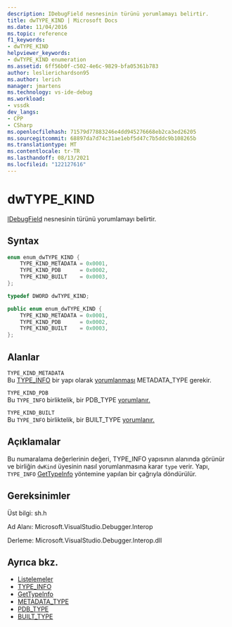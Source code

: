 ```yaml
---
description: IDebugField nesnesinin türünü yorumlamayı belirtir.
title: dwTYPE_KIND | Microsoft Docs
ms.date: 11/04/2016
ms.topic: reference
f1_keywords:
- dwTYPE_KIND
helpviewer_keywords:
- dwTYPE_KIND enumeration
ms.assetid: 6ff56b0f-c502-4e6c-9829-bfa05361b783
author: leslierichardson95
ms.author: lerich
manager: jmartens
ms.technology: vs-ide-debug
ms.workload:
- vssdk
dev_langs:
- CPP
- CSharp
ms.openlocfilehash: 71579d77883246e4dd945276668eb2ca3ed26205
ms.sourcegitcommit: 68897da7d74c31ae1ebf5d47c7b5ddc9b108265b
ms.translationtype: MT
ms.contentlocale: tr-TR
ms.lasthandoff: 08/13/2021
ms.locfileid: "122127616"
---
```

# <a name="dwtype_kind"></a>dwTYPE_KIND
[IDebugField](../../../extensibility/debugger/reference/idebugfield.md) nesnesinin türünü yorumlamayı belirtir.

## <a name="syntax"></a>Syntax

```cpp
enum enum_dwTYPE_KIND {
    TYPE_KIND_METADATA = 0x0001,
    TYPE_KIND_PDB      = 0x0002,
    TYPE_KIND_BUILT    = 0x0003,
};

typedef DWORD dwTYPE_KIND;
```

```csharp
public enum enum_dwTYPE_KIND {
    TYPE_KIND_METADATA = 0x0001,
    TYPE_KIND_PDB      = 0x0002,
    TYPE_KIND_BUILT    = 0x0003,
};
```

## <a name="fields"></a>Alanlar
`TYPE_KIND_METADATA`\
Bu [TYPE_INFO](../../../extensibility/debugger/reference/type-info.md) bir yapı olarak [yorumlanması](../../../extensibility/debugger/reference/metadata-type.md) METADATA_TYPE gerekir.

`TYPE_KIND_PDB`\
Bu `TYPE_INFO` birliktelik, bir PDB_TYPE [yorumlanır.](../../../extensibility/debugger/reference/pdb-type.md)

`TYPE_KIND_BUILT`\
Bu `TYPE_INFO` birliktelik, bir BUILT_TYPE [yorumlanır.](../../../extensibility/debugger/reference/built-type.md)

## <a name="remarks"></a>Açıklamalar
Bu numaralama değerlerinin değeri, TYPE_INFO yapısının alanında görünür ve birliğin `dwKind` üyesinin nasıl [](../../../extensibility/debugger/reference/type-info.md) yorumlanmasına karar `type` verir. Yapı, `TYPE_INFO` [GetTypeInfo](../../../extensibility/debugger/reference/idebugfield-gettypeinfo.md) yöntemine yapılan bir çağrıyla döndürülür.

## <a name="requirements"></a>Gereksinimler
Üst bilgi: sh.h

Ad Alanı: Microsoft.VisualStudio.Debugger.Interop

Derleme: Microsoft.VisualStudio.Debugger.Interop.dll

## <a name="see-also"></a>Ayrıca bkz.
- [Listelemeler](../../../extensibility/debugger/reference/enumerations-visual-studio-debugging.md)
- [TYPE_INFO](../../../extensibility/debugger/reference/type-info.md)
- [GetTypeInfo](../../../extensibility/debugger/reference/idebugfield-gettypeinfo.md)
- [METADATA_TYPE](../../../extensibility/debugger/reference/metadata-type.md)
- [PDB_TYPE](../../../extensibility/debugger/reference/pdb-type.md)
- [BUILT_TYPE](../../../extensibility/debugger/reference/built-type.md)
